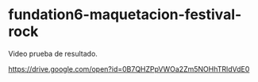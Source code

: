 # fundation6-maquetacion-festival-rock


Video prueba de resultado.

https://drive.google.com/open?id=0B7QHZPpVWOa2Zm5NOHhTRldVdE0

